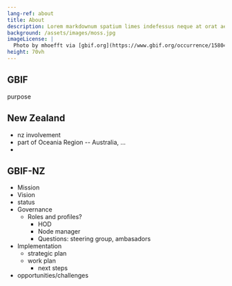 ```yaml
---
lang-ref: about
title: About
description: Lorem markdownum spatium limes indefessus neque at orat aestuat
background: /assets/images/moss.jpg
imageLicense: |
  Photo by mhoefft via [gbif.org](https://www.gbif.org/occurrence/1580487687)
height: 70vh
---
```


## GBIF

purpose


## New Zealand
* nz involvement
* part of Oceania Region -- Australia, ...
* 


## GBIF-NZ
* Mission
* Vision
* status
* Governance
  * Roles and profiles?
    * HOD
    * Node manager
    * Questions: steering group, ambasadors 
* Implementation
  * strategic plan
  * work plan
    * next steps
* opportunities/challenges

